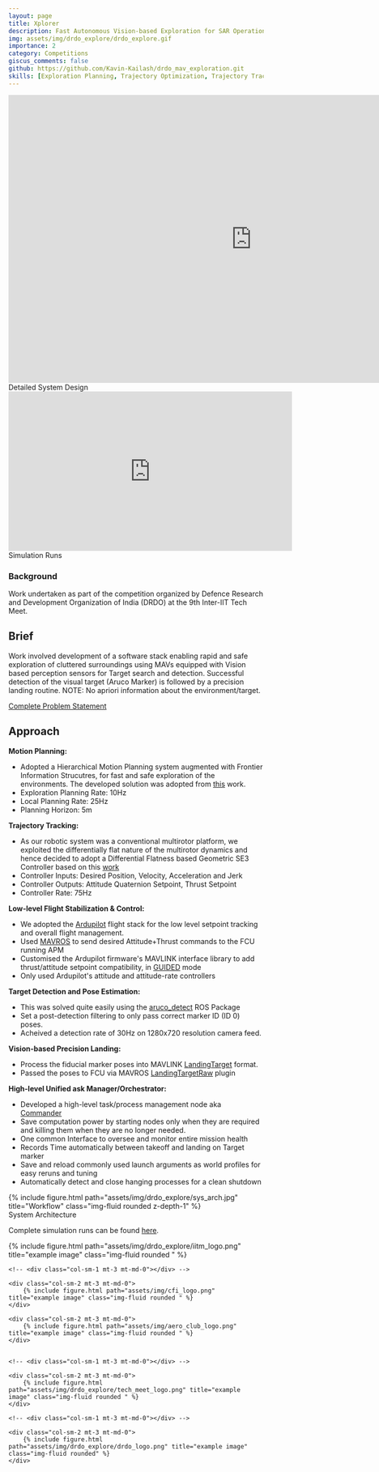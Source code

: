 ```yaml
---
layout: page
title: Xplorer
description: Fast Autonomous Vision-based Exploration for SAR Operations using low-cost UAS platform
img: assets/img/drdo_explore/drdo_explore.gif
importance: 2
category: Competitions
giscus_comments: false
github: https://github.com/Kavin-Kailash/drdo_mav_exploration.git
skills: [Exploration Planning, Trajectory Optimization, Trajectory Tracking, Behavior Modelling, Pose Estimation, Visual Servoing, ArduPilot, Simulation, ROS, Gazebo]
---
```


<center>
<iframe src="https://docs.google.com/presentation/d/e/2PACX-1vQnMJqIGRcfkcU5o_2Xf-q-mP51ZzzzzkeHle76ilWJaZhbUH4wifEgrjDWtxwRpRp8qFt7Ve6u1827/embed?start=true&loop=true&delayms=3000" frameborder="0" width="960" height="569" allowfullscreen="true" mozallowfullscreen="true" webkitallowfullscreen="true"></iframe>
</center>


<div class="caption">
    Detailed System Design
</div>

<center>
<iframe width="560" height="315" src="https://www.youtube.com/embed/6BeKwudJcE8?si=ryTAiXqFo0n9U0PS" title="YouTube video player" frameborder="0" allow="accelerometer; autoplay; clipboard-write; encrypted-media; gyroscope; picture-in-picture; web-share" allowfullscreen></iframe>
</center>

<div class="caption">
    Simulation Runs
</div>

### Background
Work undertaken as part of the competition organized by Defence Research and Development Organization of India (DRDO) at the 9th Inter-IIT Tech Meet.


## Brief
Work involved development of a software stack enabling rapid and safe exploration of cluttered surroundings using MAVs equipped with Vision
based perception sensors for Target search and detection. Successful detection of the visual target (Aruco Marker) is followed by a precision landing routine. NOTE: No apriori information about the environment/target.

[Complete Problem Statement](https://drive.google.com/file/d/1U5QHwJdBRJ_RJP6IYqmUFxuMAOfshTvl/view?usp=drive_link)


## Approach

**Motion Planning:**
- Adopted a Hierarchical Motion Planning system augmented with Frontier Information Strucutres, for fast and safe exploration of the environments. The developed solution was adopted from [this](https://arxiv.org/abs/2010.11561) work.
- Exploration Planning Rate: 10Hz
- Local Planning Rate: 25Hz
- Planning Horizon: 5m

**Trajectory Tracking:**
- As our robotic system was a conventional multirotor platform, we exploited the differentially flat nature of the multirotor dynamics and hence decided to adopt a Differential Flatness based Geometric SE3 Controller based on this [work](https://ieeexplore.ieee.org/document/5717652)
- Controller Inputs: Desired Position, Velocity, Acceleration and Jerk
- Controller Outputs: Attitude Quaternion Setpoint, Thrust Setpoint
- Controller Rate: 75Hz

**Low-level Flight Stabilization & Control:**
- We adopted the [Ardupilot](https://github.com/ArduPilot/ardupilot) flight stack for the low level setpoint tracking and overall flight management. 
- Used [MAVROS](https://wiki.ros.org/mavros) to send desired Attitude+Thrust commands to the FCU running APM
- Customised the Ardupilot firmware's MAVLINK interface library to add thrust/attitude setpoint compatibility, in [GUIDED](https://ardupilot.org/copter/docs/ac2_guidedmode.html) mode 
- Only used Ardupilot's attitude and attitude-rate controllers

**Target Detection and Pose Estimation:** 
- This was solved quite easily using the [aruco_detect](https://wiki.ros.org/aruco_detect) ROS Package
- Set a post-detection filtering to only pass correct marker ID (ID 0) poses.
- Acheived a detection rate of 30Hz on 1280x720 resolution camera feed.

**Vision-based Precision Landing:** 
- Process the fiducial marker poses into MAVLINK [LandingTarget](https://mavlink.io/en/messages/common.html#LANDING_TARGET) format.
- Passed the poses to FCU via MAVROS [LandingTargetRaw](https://github.com/mavlink/mavros/blob/ros2/mavros_extras/src/plugins/landing_target.cpp) plugin

**High-level Unified ask Manager/Orchestrator:** 
- Developed a high-level task/process management node aka [Commander](https://github.com/Kavin-Kailash/drdo_mav_exploration/blob/master/interiit21-drdo-iitm/src/commander.py)
- Save computation power by starting nodes only when they are required and killing them when they are no longer needed.
- One common Interface to oversee and monitor entire mission health
- Records Time automatically between takeoff and landing on Target marker
- Save and reload commonly used launch arguments as world profiles for easy reruns and tuning
- Automatically detect and close hanging processes for a clean shutdown

<div class="row">
    <div class="col-sm-3 mt-3 mt-md-0"></div>
    <div class="col-sm-6 mt-3 mt-md-0">
        {% include figure.html path="assets/img/drdo_explore/sys_arch.jpg" title="Workflow" class="img-fluid rounded z-depth-1" %}
    </div>
</div>

<div class="caption">
    System Architecture
</div>


Complete simulation runs can be found [here](https://drive.google.com/drive/folders/1FsI2ountCtP4dR7kJMuuxtqeFgvB6fCx?usp=drive_link).


<div class="row">
    <div class="col-sm-2 mt-3 mt-md-0">
        {% include figure.html path="assets/img/drdo_explore/iitm_logo.png" title="example image" class="img-fluid rounded " %}
    </div>
    
    <!-- <div class="col-sm-1 mt-3 mt-md-0"></div> -->

    <div class="col-sm-2 mt-3 mt-md-0">
        {% include figure.html path="assets/img/cfi_logo.png" title="example image" class="img-fluid rounded " %}
    </div>

    <div class="col-sm-2 mt-3 mt-md-0">
        {% include figure.html path="assets/img/aero_club_logo.png" title="example image" class="img-fluid rounded " %}
    </div>


    <!-- <div class="col-sm-1 mt-3 mt-md-0"></div> -->
    
    <div class="col-sm-2 mt-3 mt-md-0">
        {% include figure.html path="assets/img/drdo_explore/tech_meet_logo.png" title="example image" class="img-fluid rounded " %}
    </div>
    
    <!-- <div class="col-sm-1 mt-3 mt-md-0"></div> -->

    <div class="col-sm-2 mt-3 mt-md-0">
        {% include figure.html path="assets/img/drdo_explore/drdo_logo.png" title="example image" class="img-fluid rounded" %}
    </div>
</div>
